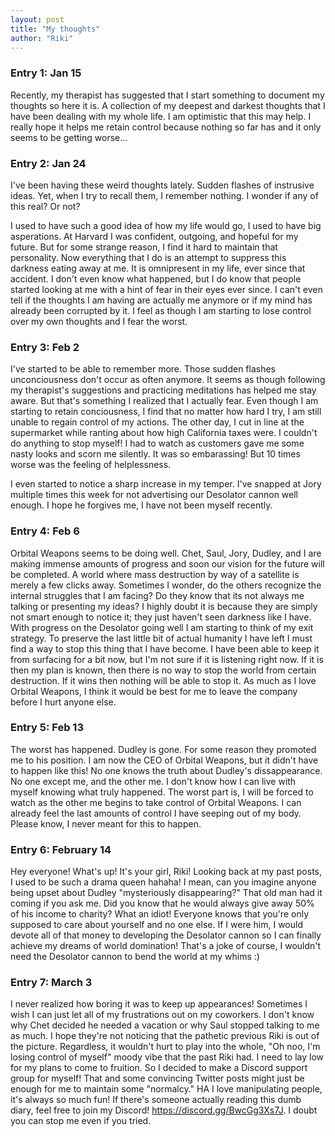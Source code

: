 ```yaml
---
layout: post
title: "My thoughts"
author: "Riki"
---
```


### Entry 1: Jan 15

Recently, my therapist has suggested that I start something to document my thoughts so here it is. A collection of my deepest and darkest thoughts that I have been dealing with my whole life. I am optimistic that this may help. I really hope it helps me retain control because nothing so far has and it only seems to be getting worse... 

### Entry 2: Jan 24

I've been having these weird thoughts lately. Sudden flashes of instrusive ideas. Yet, when I try to recall them, I remember nothing. I wonder if any of this real? Or not? 

I used to have such a good idea of how my life would go, I used to have big asperations. At Harvard I was confident, outgoing, and hopeful for my future. But for some strange reason, I find it hard to maintain that personality. Now everything that I do is an attempt to suppress this darkness eating away at me. It is omnipresent in my life, ever since that accident. I don't even know what happened, but I do know that people started looking at me with a hint of fear in their eyes ever since. 
I can't even tell if the thoughts I am having are actually me anymore or if my mind has already been corrupted by it. I feel as though I am starting to lose control over my own thoughts and I fear the worst.

### Entry 3: Feb 2

I've started to be able to remember more. Those sudden flashes unconciousness don't occur as often anymore. It seems as though following my therapist's suggestions and practicing meditations has helped me stay aware. But that's something I realized that I actually fear.
Even though I am starting to retain conciousness, I find that no matter how hard I try, I am still unable to regain control of my actions. The other day, I cut in line at the supermarket while ranting about how high California taxes were. I couldn't do anything to stop myself! I had to watch as customers gave me some nasty looks and scorn me silently. It was so embarassing! But 10 times worse was the feeling of helplessness.

I even started to notice a sharp increase in my temper. I've snapped at Jory multiple times this week for not advertising our Desolator cannon well enough. I hope he forgives me, I have not been myself recently.

### Entry 4:  Feb 6

Orbital Weapons seems to be doing well. Chet, Saul, Jory, Dudley, and I are making immense amounts of progress and soon our vision for the future will be completed. A world where mass destruction by way of a satellite is merely a few clicks away. Sometimes I wonder, do the others recognize the internal struggles that I am facing? Do they know that its not always me talking or presenting my ideas? I highly doubt it is because they are simply not smart enough to notice it; they just haven't seen darkness like I have. With progress on the Desolator going well I am starting to think of my exit strategy. To preserve the last little bit of actual humanity I have left I must find a way to stop this thing that I have become. I have been able to keep it from surfacing for a bit now, but I'm not sure if it is listening right now. If it is then my plan is known, then there is no way to stop the world from certain destruction. If it wins then nothing will be able to stop it. As much as I love Orbital Weapons, I think it would be best for me to leave the company before I hurt anyone else.

### Entry 5: Feb 13

The worst has happened. Dudley is gone. For some reason they promoted me to his position. I am now the CEO of Orbital Weapons, but it didn't have to happen like this! No one knows the truth about Dudley's dissappearance. No one except me, and the other me. I don't know how I can live with myself knowing what truly happened. The worst part is, I will be forced to watch as the other me begins to take control of Orbital Weapons. I can already feel the last amounts of control I have seeping out of my body. Please know, I never meant for this to happen.

### Entry 6: February 14

Hey everyone! What's up! It's your girl, Riki! Looking back at my past posts, I used to be such a drama queen hahaha! I mean, can you imagine anyone being upset about Dudley "mysteriously disappearing?" That old man had it coming if you ask me. Did you know that he would always give away 50% of his income to charity? What an idiot! Everyone knows that you're only supposed to care about yourself and no one else. If I were him, I would devote all of that money to developing the Desolator cannon so I can finally achieve my dreams of world domination! That's a joke of course, I wouldn't need the Desolator cannon to bend the world at my whims :)

### Entry 7: March 3

I never realized how boring it was to keep up appearances! Sometimes I wish I can just let all of my frustrations out on my coworkers. I don't know why Chet decided he needed a vacation or why Saul stopped talking to me as much. I hope they're not noticing that the pathetic previous Riki is out of the picture. Regardless, it wouldn't hurt to play into the whole, "Oh noo, I'm losing control of myself" moody vibe that the past Riki had. I need to lay low for my plans to come to fruition. So I decided to make a Discord support group for myself! That and some convincing Twitter posts might just be enough for me to maintain some "normalcy." HA I love manipulating people, it's always so much fun!
If there's someone actually reading this dumb diary, feel free to join my Discord! https://discord.gg/BwcGg3Xs7J. I doubt you can stop me even if you tried.

